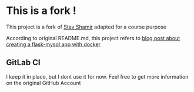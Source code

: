 # This is a fork !

This project is a fork of [Stav Shamir](https://github.com/stavshamir/docker-tutorial) adapted for a course purpose

According to original README.md, this project refers to [blog post about creating a flask-mysql app with docker](https://stavshamir.github.io/python/dockerizing-a-flask-mysql-app-with-docker-compose/)

## GitLab CI

I keep it in place, but I dont use it for now. Feel free to get more information on the original GitHub Account